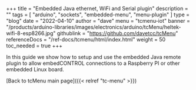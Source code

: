 +++
title = "Embedded Java ethernet, WiFi and Serial plugin"
description = ""
tags = [ "arduino", "sockets", "embedded-menu", "menu-plugin" ]
type = "blog"
date = "2022-04-10"
author =  "dave"
menu = "tcmenu-iot"
banner = "/products/arduino-libraries/images/electronics/arduino/tcMenu/heltek-wifi-8-esp8266.jpg"
githublink = "https://github.com/davetcc/tcMenu"
referenceDocs = "/ref-docs/tcmenu/html/index.html"
weight = 50
toc_needed = true
+++

In this guide we show how to setup and use the embedded Java remote plugin to allow embedCONTROL connections to a Raspberry PI or other embedded Linux board.


[Back to tcMenu main page]({{< relref "tc-menu" >}}) 
